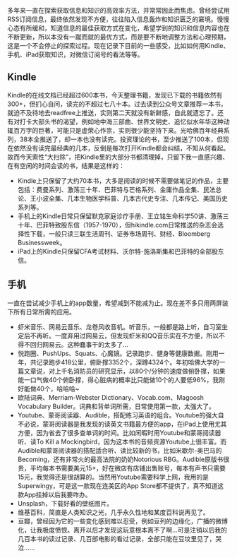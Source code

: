 多年来一直在探索获取信息和知识的高效率方法，并常常因此而焦虑。曾经尝试用RSS订阅信息，最终依然发现不方便，往往陷入信息轰炸和知识匮乏的窘境。慢慢心态有所缓和，知道信息的最佳获取方式在变化，希望学到的知识和信息内容也在不断更新，所以本没有一蹴而就的最优方式，而是要不断地调整方法和心理预期，这是一个不会停止的探索过程。现在记录下目前的一些感受，比如如何用Kindle、手机、iPad获取知识，对微信订阅号的看法等等。
## Kindle
Kindle的在线文档已经超过600本书，今天整理书籍，发现已下载的书籍依然有300+，但扪心自问，读完的不超过七八十本。过去读到公众号文章推荐一本书，就迫不及待地去readfree上推送，实则第二天就没有新鲜感，自此就遗忘了。还有对打卡大部头书的渴望，例如地中海三部曲、世界文明史、追忆似水年华这种动辄百万字的巨著，可能只是虚荣心作祟，实则很少能坚持下来。光哈佛百年经典系列，38本全推送了，却一本也没有读完。投资理论的书，至少推送了100本，但现在依然没有读完最经典的几本，反倒是每次打开Kindle都会纠结，不知从何看起。故而今天索性“大扫除”，把Kindle里的大部分书都清理掉，只留下我一直感兴趣、在有空闲的时间会读的书，结果是这样的：
* Kindle上只保留了大约70本书，大多是阅读的时候不需要做笔记的作品，主要包括：费曼系列、激荡三十年、巴菲特与芒格系列、金庸作品全集、民法总论、王小波全集、几本生物医学科普、几本古代史专注、几本传记、美国历史系列等。
* 手机上的Kindle日常只保留默克家庭诊疗手册、王立铭生命科学50讲、激荡三十年、巴菲特致股东信（1957-1970），但hikindle.com日常推送的杂志会选择性下载，一般只读三联生活周刊、证券市场周刊、财经、Bloomberg Businessweek。
* iPad上的Kindle只保留CFA考试材料、沃尔特-施洛斯集和巴菲特的全部股东信。
## 手机
一直在尝试减少手机上的app数量，希望减到不能减为止。现在差不多只用两屏装下所有日常所需的应用。
* 虾米音乐、网易云音乐、龙卷风收音机。听音乐，一般都是路上听，自习室坐定后不再听。一度弃用过网易云，但发现虾米和QQ音乐实在不方便，所以不得不回归网易云。这种蠢事干的太多了…
* 悦跑圈、PushUps、Squats、心魔镜。记录跑步、健身等健康数据。刚用一年，共记录跑步418公里，俯卧撑3352个，深蹲4324个。年初哈佛大学的一篇文章说，对上千名消防员的研究显示，以80个/分钟的速度做俯卧撑，如果能一口气做40个俯卧撑，得心脏病的概率比只能做10个的人要低96%，我刚好能做40个，哈哈哈~
* 欧陆词典、Merriam-Webster Dictionary、Vocab.com、Magoosh Vocabulary Builder。词典和背单词所需，日常使用第一款，太强大了。
* Youtube、蒙哥阅读器、Audible，搭配练习英语的组合。Youtube的强大自不必说，蒙哥阅读器是我发现的读英文书籍最方便的app，在iPad上使用尤其方便，因为省去了很多查单词的时间。比如闲暇时用Youtube和蒙哥阅读器听、读To Kill a Mockingbird，因为这本书的音频资源Youtube上很丰富。而Audible和蒙哥阅读器的搭配适合听、读比较新的书，比如米歇尔-奥巴马的Becoming，还有非常火的最高法院的奶奶Notorious RBG。Audible原版书很贵，平均每本书需要美元15+，好在微店有店铺出售账号，每本有声书只需要15元，我觉得还是很胡算的。当然用Youtube需要科学上网，我用的是Superwingy，可是这一款现在连美区的App Store都不提供了，真不知道这款App挂掉以后我要咋办。
* Unsplash，下载好看的壁纸图片。
* 维基百科，简直是人类知识之光，几乎永久性地和某度百科说再见了。
* 豆瓣，曾经因为它的一些变化感到难以忍受，例如豆列的边缘化，广播的微博化，让我极度愤恨。离开以后才发现这玩意根本离不了啊…可是注销以后我的几百本书的读过记录、几百部电影的看过记录，全部只能在豆坟里见了，哭泣……
<!--stackedit_data:
eyJoaXN0b3J5IjpbMTA1NDI2MThdfQ==
-->